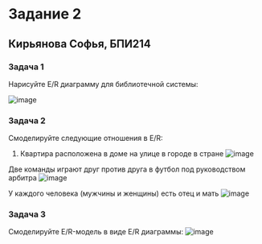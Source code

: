 # Задание 2
## Кирьянова Софья, БПИ214

### Задача 1
Нарисуйте E/R диаграмму для библиотечной системы:

![image](https://github.com/kirSofya/DB_task1/assets/116517600/ed3e2c1e-4bab-44ab-817b-c96e8a62ff0f)

### Задача 2
Смоделируйте следующие отношения в E/R:
1. Квартира расположена в доме на улице в городе в стране
![image](https://github.com/kirSofya/DB_task1/assets/116517600/aa2f4805-09e9-4958-96ef-5d8d5aa45afd)

Две команды играют друг против друга в футбол под руководством арбитра
![image](https://github.com/kirSofya/DB_task1/assets/116517600/81e8e826-fbde-4acc-b1f3-71eb688002e1)

У каждого человека (мужчины и женщины) есть отец и мать
![image](https://github.com/kirSofya/DB_task1/assets/116517600/a343a73f-3b96-4acf-9a9e-0fa4632437b3)

### Задача 3
Смоделируйте E/R-модель в виде E/R диаграммы:
![image](https://github.com/kirSofya/DB_task1/assets/116517600/48a56f61-35c2-47d9-a799-03619f521bc8)



